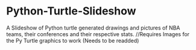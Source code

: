# Python-Turtle-Slideshow
A Slideshow of Python turtle generated drawings and pictures of NBA teams, their conferences and their respective stats.
//Requires Images for the Py Turtle graphics to work (Needs to be readded)
